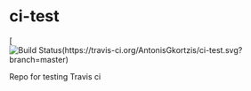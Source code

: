 # ci-test
[![Build Status(https://travis-ci.org/AntonisGkortzis/ci-test.svg?branch=master)](https://travis-ci.org/AntonisGkortzis/ci-test)

Repo for testing Travis ci
